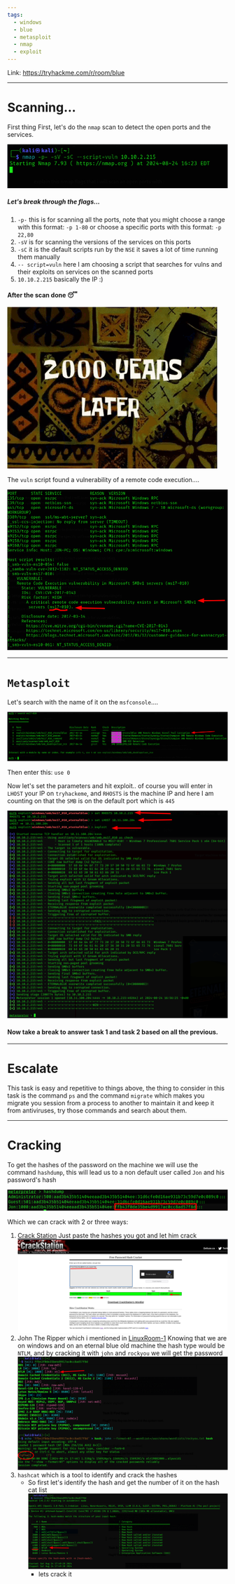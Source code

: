 ```yaml
---
tags:
  - windows
  - blue
  - metasploit
  - nmap
  - exploit
---
```

Link: https://tryhackme.com/r/room/blue

---

# Scanning...

First thing First, let's do the `nmap` scan to detect the open ports and the services.

![nmap](../../photos/blue/nmap1.png)

##### Let's break through the flags...

1. `-p-`  this is for scanning all the ports, note that you might choose a range with this format: `-p 1-80` or choose a specific ports with this format: `-p 22,80`
2. `-sV` is for scanning the versions of the services on this ports
3. `-sC` it is the default scripts run by the `NSE` it saves a lot of time running them manually
4. `-- script=vuln` here I am choosing a script that searches for vulns and their exploits on services on the scanned ports
5. `10.10.2.215` basically the IP :)

#### After the scan done 😴

![nmap](../../photos/blue/2000.gif)

The `vuln` script found a vulnerability of a remote code execution....

![nmap](../../photos/blue/vuln.png)

---

# `Metasploit`

Let's search with the name of it on the `msfconsole`....

![search](../../photos/blue/search.png)

Then enter this: `use 0`

Now let's set the parameters and hit exploit..
of course you will enter in `LHOST` your IP on `tryhackeme`, and `RHOSTS` is the machine IP and here I am counting on that the `SMB` is on the default port which is `445`

![search](../../photos/blue/exploit.png)

#### Now take a break to answer task 1 and task 2 based on all the previous.

---

# Escalate

This task is easy and repetitive to things above, the thing to consider in this task is the command `ps` and the command `migrate` which makes you migrate you session from a process to another to maintain it and keep it from antiviruses, try those commands and search about them.

---
# Cracking

To get the hashes of the password on the machine we will use the command `hashdump`, this will lead us to a non default user called `Jon` and his password's hash

![search](../../photos/blue/hash.png)

Which we can crack with 2 or three ways:
1. [Crack Station](https://crackstation.net/)
   Just paste the hashes you got and let him crack
   ![search](../../photos/blue/crks.png)
2. John The Ripper which i mentioned in [LinuxRoom-1](LinuxRoom-1.md)
   Knowing that we are on windows and on an eternal blue old machine the hash type would be `NTLM`, and by cracking it with `john` and `rockyou` we will get the password
   ![search](../../photos/blue/john.png)
3. `hashcat` which is a tool to identify and crack the hashes
   - So first let's identify the hash and get the number of it on the hash cat list
     ![search](../../photos/blue/cati.png)
	 - lets crack it